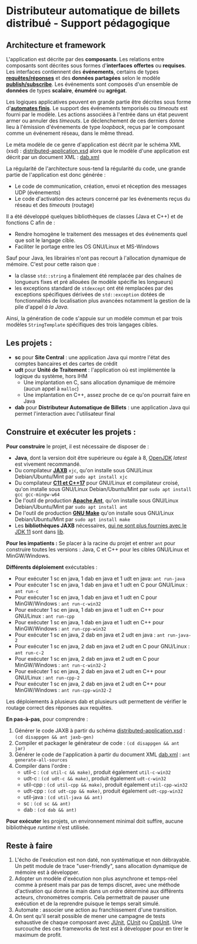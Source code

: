 # Distributeur automatique de billets distribué - Support pédagogique

## Architecture et framework

L'application est décrite par des **composants**. Les relations entre composants sont décrites sous formes d'**interfaces** **offertes** ou **requises**. Les interfaces contiennent des **événements**, certains de types **[requêtes/réponses](https://en.wikipedia.org/wiki/Request%E2%80%93response)** et des **données partagées** selon le modèle **[publish/subscribe](https://fr.wikipedia.org/wiki/Publish-subscribe)**. Les événements sont composés d'un ensemble de **données** de types **scalaire**, **énuméré** ou **agrégat**.

Les logiques applicatives peuvent en grande partie être décrites sous forme d'**[automates finis](https://fr.wikipedia.org/wiki/Automate_fini)**. Le support des événements temporisés ou *timeouts* est fourni par le modèle. Les actions associées à l'entrée dans un état peuvent armer ou annuler des *timeouts*. Le déclenchement de ces derniers donne lieu à l'émission d'événements de type *loopback*, reçus par le composant comme un événement réseau, dans le même thread.

Le méta modèle de ce genre d'application est décrit par le schéma XML (xsd) : [distributed-application.xsd](distributed-application.xsd) alors que le modèle d'une application est décrit par un document XML : [dab.xml](dab.xml)

La régularité de l'architecture sous-tend la régularité du code, une grande partie de l'application est donc générée :
- Le code de communication, création, envoi et réception des messages UDP (événements)
- Le code d'activation des acteurs concerné par les événements reçus du réseau et des *timeouts* (routage)

Il a été développé quelques bibliothèques de classes (Java et C++) et de fonctions C afin de :
- Rendre homogène le traitement des messages et des événements quel que soit le langage cible.
- Faciliter le portage entre les OS GNU/Linux et MS-Windows

Sauf pour Java, les librairies n'ont pas recourt à l'allocation dynamique de mémoire. C'est pour cette raison que :
- la classe `std::string` a finalement été remplacée par des chaînes de longueurs fixes et pré allouées (le modèle spécifie les longueurs)
- les exceptions standard de `stdexcept` ont été remplacées par des exceptions spécifiques dérivées de `std::exception` dotées de fonctionnalités de localisation plus avancées notamment la gestion de la pile d'appel *à la Java*.

Ainsi, la génération de code s'appuie sur un modèle commun et par trois modèles `StringTemplate` spécifiques des trois langages cibles.

## Les projets :

- **sc** pour **Site Central** : une application Java qui montre l'état des comptes bancaires et des cartes de crédit
- **udt** pour **Unité de Traitement** : l'application où est implémentée la logique du système, hors IHM
  - Une implantation en C, sans allocation dynamique de mémoire (aucun appel à `malloc`)
  - Une implantation en C++, assez proche de ce qu'on pourrait faire en Java
- **dab** pour **Distributeur Automatique de Billets** : une application Java qui permet l'interaction avec l'utilisateur final

## Construire et exécuter les projets :

**Pour construire** le projet, il est nécessaire de disposer de :
- **Java**, dont la version doit être supérieure ou égale à 8, [OpenJDK](https://adoptopenjdk.net/) *latest* est vivement recommandé.
- Du compilateur **[JAXB](https://javaee.github.io/jaxb-v2/)** `xjc`, qu'on installe sous GNU/Linux Debian/Ubuntu/Mint par `sudo apt install xjc` 
- Du compilateur **[C11 et C++17](https://gcc.gnu.org/)** pour GNU/Linux et compilateur croisé, qu'on installe sous GNU/Linux Debian/Ubuntu/Mint par `sudo apt install gcc gcc-mingw-w64`
- De l'outil de production **[Apache Ant](https://ant.apache.org/)**, qu'on installe sous GNU/Linux Debian/Ubuntu/Mint par `sudo apt install ant`
- De l'outil de production **[GNU Make](https://www.gnu.org/software/make/)** qu'on installe sous GNU/Linux Debian/Ubuntu/Mint par `sudo apt install make`
- Les **bibliothèques JAXB** nécessaires, [qui ne sont plus fournies avec le JDK 11](https://www.jesperdj.com/2018/09/30/jaxb-on-java-9-10-11-and-beyond/) sont dans [lib](lib).

**Pour les impatients :**
Se placer à la racine du projet et entrer `ant` pour construire toutes les versions : Java, C et C++ pour les cibles GNU/Linux et MinGW/Windows.

**Différents déploiement** exécutables :
- Pour exécuter 1 sc en java, 1 dab en java et 1 udt en java: `ant run-java`
- Pour exécuter 1 sc en java, 1 dab en java et 1 udt en C pour GNU/Linux : `ant run-c` 
- Pour exécuter 1 sc en java, 1 dab en java et 1 udt en C pour MinGW/Windows : `ant run-c-win32` 
- Pour exécuter 1 sc en java, 1 dab en java et 1 udt en C++ pour GNU/Linux : `ant run-cpp`
- Pour exécuter 1 sc en java, 1 dab en java et 1 udt en C++ pour MinGW/Windows : `ant run-cpp-win32`
- Pour exécuter 1 sc en java, 2 dab en java et 2 udt en java : `ant run-java-2`
- Pour exécuter 1 sc en java, 2 dab en java et 2 udt en C pour GNU/Linux : `ant run-c-2` 
- Pour exécuter 1 sc en java, 2 dab en java et 2 udt en C pour MinGW/Windows : `ant run-c-win32-2` 
- Pour exécuter 1 sc en java, 2 dab en java et 2 udt en C++ pour GNU/Linux : `ant run-cpp-2`
- Pour exécuter 1 sc en java, 2 dab en java et 2 udt en C++ pour MinGW/Windows : `ant run-cpp-win32-2`

Les déploiements à plusieurs dab et plusieurs udt permettent de vérifier le routage correct des réponses aux requêtes.

**En pas-à-pas**, pour comprendre :
1. Générer le code JAXB à partir du schéma [distributed-application.xsd](distributed-application.xsd) : `(cd disappgen && ant jaxb-gen)`
1. Compiler et packager le générateur de code : `(cd disappgen && ant jar)`
1. Générer le code de l'application à partir du document XML [dab.xml](dab.xml) : `ant generate-all-sources` 
1. Compiler dans l'ordre :
    * util-c    : `(cd util-c && make)`, produit également `util-c-win32`
    * udt-c     : `(cd udt-c && make)`, produit également `udt-c-win32`
    * util-cpp  : `(cd util-cpp && make)`, produit également `util-cpp-win32`
    * udt-cpp   : `(cd udt-cpp && make)`, produit également `udt-cpp-win32`
    * util-java : `(cd util-java && ant)`
    * sc        : `(cd sc && ant)`
    * dab       : `(cd dab && ant)`

**Pour exécuter** les projets, un environnement minimal doit suffire, aucune bibliothèque *runtime* n'est utilisée.

## Reste à faire

1. L'écho de l'exécution est non daté, non systématique et non débrayable. Un petit module de trace "user-friendly", sans allocation dynamique de mémoire est à développer.
1. Adopter un modèle d'exécution non plus asynchrone et temps-réel comme à présent mais par pas de temps discret, avec une méthode d'activation qui donne la main dans un ordre déterminé aux différents acteurs, chronomètres compris. Cela permettrait de pauser une exécution et de la reprendre puisque le temps serait simulé.
1. Automate : associer une action au franchissement d'une transition.
1. On sent qu'il serait possible de mener une campagne de tests exhaustive de chaque composant avec [JUnit](https://junit.org/junit5/), [CUnit](http://cunit.sourceforge.net/) ou [CppUnit](http://wiki.c2.com/?CppUnit). Une surcouche des ces frameworks de test est à développer pour en tirer le maximum de profit.

